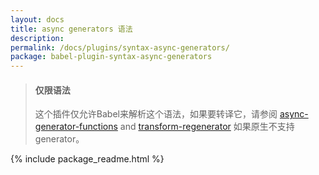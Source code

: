 ```yaml
---
layout: docs
title: async generators 语法
description:
permalink: /docs/plugins/syntax-async-generators/
package: babel-plugin-syntax-async-generators
---
```


<blockquote class="babel-callout babel-callout-info">
  <h4>仅限语法</h4>
  <p>
    这个插件仅允许Babel来解析这个语法，如果要转译它，请参阅 <a href="/docs/plugins/transform-async-generator-functions/">async-generator-functions</a> and <a href="/docs/plugins/transform-regenerator">transform-regenerator</a> 如果原生不支持 generator。
  </p>
</blockquote>

{% include package_readme.html %}

